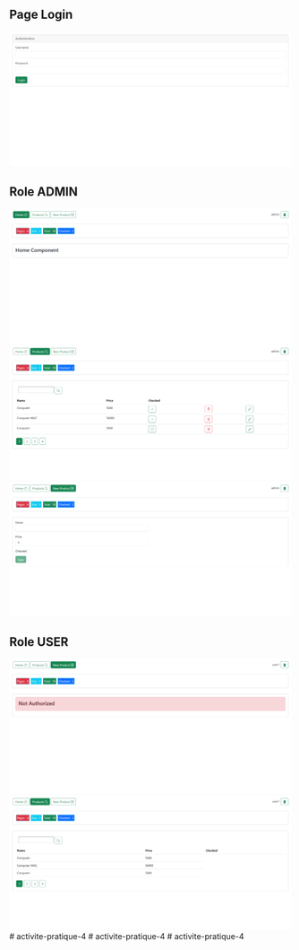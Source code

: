 <h2>Page Login</h2>
<img src="captures/login.png">
<h2>Role ADMIN</h2>
<img src="captures/home.png">
<img src="captures/products.png">
<img src="captures/new-product.png">
<h2>Role USER</h2>
<img src="captures/user1.png">
<img src="captures/user1-products.png">
#   a c t i v i t e - p r a t i q u e - 4 
 
 #   a c t i v i t e - p r a t i q u e - 4 
 
 #   a c t i v i t e - p r a t i q u e - 4 
 
 